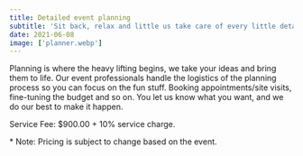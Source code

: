 ```yaml
---
title: Detailed event planning
subtitle: 'Sit back, relax and little us take care of every little detail for you event. our team is here to make make your dreams come true'
date: 2021-06-08
image: ['planner.webp']
---
```


<article >
<p>
Planning is where the heavy lifting begins, we take your ideas and bring them to life. Our event professionals handle the logistics of the planning process so you can focus on the fun stuff. Booking appointments/site visits, fine-tuning the budget and so on. You let us know what you want, and we do our best to make it happen.
</p>
<p>
Service Fee: $900.00 + 10% service charge.
</p>
<p>* Note: Pricing is subject to change based on the event.</p>

</article>

